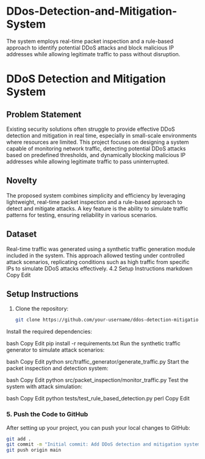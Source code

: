 # DDos-Detection-and-Mitigation-System
The system employs real-time packet inspection and a rule-based approach to identify potential DDoS attacks and block malicious IP addresses while allowing legitimate traffic to pass without disruption.
# DDoS Detection and Mitigation System

## Problem Statement

Existing security solutions often struggle to provide effective DDoS detection and mitigation in real time, especially in small-scale environments where resources are limited. This project focuses on designing a system capable of monitoring network traffic, detecting potential DDoS attacks based on predefined thresholds, and dynamically blocking malicious IP addresses while allowing legitimate traffic to pass uninterrupted.

## Novelty

The proposed system combines simplicity and efficiency by leveraging lightweight, real-time packet inspection and a rule-based approach to detect and mitigate attacks. A key feature is the ability to simulate traffic patterns for testing, ensuring reliability in various scenarios.

## Dataset

Real-time traffic was generated using a synthetic traffic generation module included in the system. This approach allowed testing under controlled attack scenarios, replicating conditions such as high traffic from specific IPs to simulate DDoS attacks effectively.
4.2 Setup Instructions
markdown
Copy
Edit
## Setup Instructions

1. Clone the repository:
   ```bash
   git clone https://github.com/your-username/ddos-detection-mitigation.git
Install the required dependencies:

bash
Copy
Edit
pip install -r requirements.txt
Run the synthetic traffic generator to simulate attack scenarios:

bash
Copy
Edit
python src/traffic_generator/generate_traffic.py
Start the packet inspection and detection system:

bash
Copy
Edit
python src/packet_inspection/monitor_traffic.py
Test the system with attack simulation:

bash
Copy
Edit
python tests/test_rule_based_detection.py
perl
Copy
Edit

### 5. **Push the Code to GitHub**

After setting up your project, you can push your local changes to GitHub:

```bash
git add .
git commit -m "Initial commit: Add DDoS detection and mitigation system"
git push origin main
